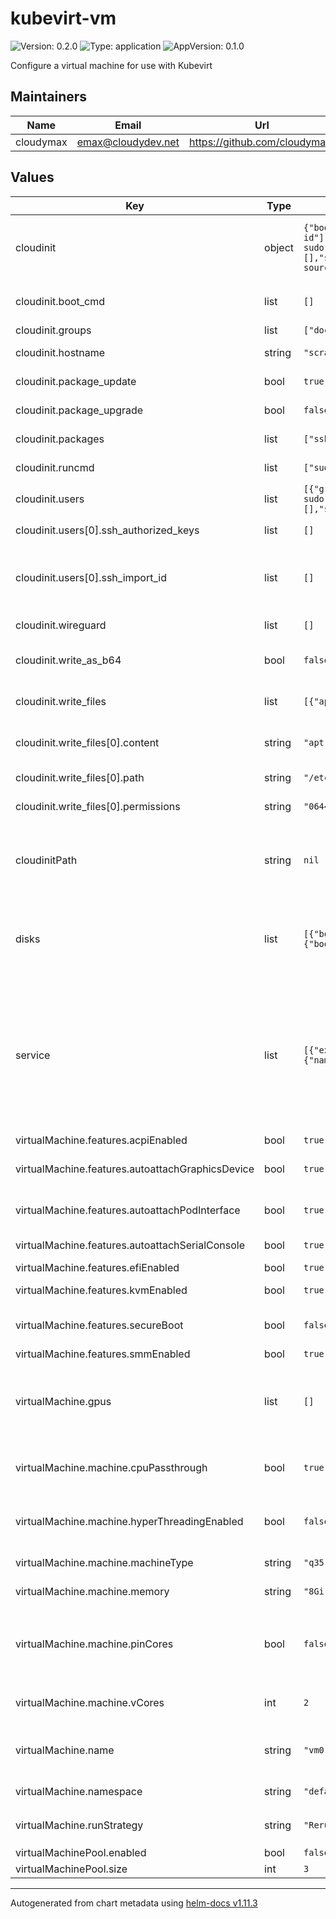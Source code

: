 # kubevirt-vm

![Version: 0.2.0](https://img.shields.io/badge/Version-0.2.0-informational?style=flat-square) ![Type: application](https://img.shields.io/badge/Type-application-informational?style=flat-square) ![AppVersion: 0.1.0](https://img.shields.io/badge/AppVersion-0.1.0-informational?style=flat-square)

Configure a virtual machine for use with Kubevirt

## Maintainers

| Name | Email | Url |
| ---- | ------ | --- |
| cloudymax | <emax@cloudydev.net> | <https://github.com/cloudymax/> |

## Values

| Key | Type | Default | Description |
|-----|------|---------|-------------|
| cloudinit | object | `{"boot_cmd":[],"ca_certs":[],"disable_root":false,"groups":["docker","kvm"],"hostname":"scrapmetal","network":{"config":"disabled"},"package_update":true,"package_upgrade":false,"packages":["ssh-import-id"],"runcmd":["sudo -u friend -i ssh-import-id-gh cloudymax"],"users":[{"groups":"users, admin, sudo","lock_passwd":false,"name":"friend","passwd":"$6$rounds=4096$saltsaltlettuce$Lp/FV.2oOgew7GbM6Nr8KMGMBn7iFM0x9ZwLqtx9Y4QJmKvfcnS.2zx4MKmymCPQGpHS7gqYOiqWjvdCIV2uN.","shell":"/bin/bash","ssh_authorized_keys":[],"ssh_import_id":[],"sudo":"ALL=(ALL) NOPASSWD:ALL"}],"wireguard":[],"write_as_b64":false,"write_files":[{"apt-sources-list":null,"content":"apt-sources.list","path":"/etc/apt/sources.list","permissions":"0644"}]}` | Values used to generate a cloud-init user-data file Not all modules yet supported |
| cloudinit.boot_cmd | list | `[]` | Commands to run early in boot process |
| cloudinit.groups | list | `["docker","kvm"]` | Create Groups |
| cloudinit.hostname | string | `"scrapmetal"` | Set hostname of VM |
| cloudinit.package_update | bool | `true` | Update apt package cache |
| cloudinit.package_upgrade | bool | `false` | Perform apt package upgrade |
| cloudinit.packages | list | `["ssh-import-id"]` | apt packages to install |
| cloudinit.runcmd | list | `["sudo -u friend -i ssh-import-id-gh cloudymax"]` | commands to run in final step |
| cloudinit.users | list | `[{"groups":"users, admin, sudo","lock_passwd":false,"name":"friend","passwd":"$6$rounds=4096$saltsaltlettuce$Lp/FV.2oOgew7GbM6Nr8KMGMBn7iFM0x9ZwLqtx9Y4QJmKvfcnS.2zx4MKmymCPQGpHS7gqYOiqWjvdCIV2uN.","shell":"/bin/bash","ssh_authorized_keys":[],"ssh_import_id":[],"sudo":"ALL=(ALL) NOPASSWD:ALL"}]` | Create users |
| cloudinit.users[0].ssh_authorized_keys | list | `[]` | manually add a ssh public-key |
| cloudinit.users[0].ssh_import_id | list | `[]` | import ssh public-keys from github or lanchpad (doesnt work on Debian12) |
| cloudinit.wireguard | list | `[]` | provide a wireguard config |
| cloudinit.write_as_b64 | bool | `false` | base64 encode content of written files |
| cloudinit.write_files | list | `[{"apt-sources-list":null,"content":"apt-sources.list","path":"/etc/apt/sources.list","permissions":"0644"}]` | list of files to embed in the user-data |
| cloudinit.write_files[0].content | string | `"apt-sources.list"` | path to the source file for helm to read |
| cloudinit.write_files[0].path | string | `"/etc/apt/sources.list"` | Destination to write file on boot |
| cloudinit.write_files[0].permissions | string | `"0644"` | Permissions to assign the file |
| cloudinitPath | string | `nil` | Provide a path to an existing cloud-init file will be genrated from values below if no file specified |
| disks | list | `[{"bootorder":1,"bus":"sata","name":"cloudinitvolume","pv-enable":false,"readonly":true,"type":"cdrom"},{"bootorder":2,"bus":"virtio","ephemeral":true,"name":"harddrive","pvc":"debian12","readonly":false,"type":"disk"}]` | List of disks to create for the VM, Will be used to create Datavolumes or PVCs. |
| service | list | `[{"externalTrafficPolicy":"Cluster","name":"vm0-service","ports":[{"name":"ssh","nodePort":30001,"port":22,"protocol":"TCP","targetPort":22},{"name":"vnc","nodePort":30005,"port":5900,"protocol":"TCP","targetPort":5900}],"type":"NodePort"}]` | Service objects are used to expose the VM to the outside world. Just like int he cloud each VM starts off isolated and will need to be exposed via a LoadBalancer, NodePort, or ClusterIp service. |
| virtualMachine.features.acpiEnabled | bool | `true` |  |
| virtualMachine.features.autoattachGraphicsDevice | bool | `true` | Attach a basic graphics device for VNC access |
| virtualMachine.features.autoattachPodInterface | bool | `true` | Make pod network interface the default for the VM |
| virtualMachine.features.autoattachSerialConsole | bool | `true` | Attach a serial console device  |
| virtualMachine.features.efiEnabled | bool | `true` | Enable EFI bios |
| virtualMachine.features.kvmEnabled | bool | `true` | Enable KVM acceleration |
| virtualMachine.features.secureBoot | bool | `false` | Enable Secure boot (Requires EFI) |
| virtualMachine.features.smmEnabled | bool | `true` |  |
| virtualMachine.gpus | list | `[]` | GPUs to pass to guest, requires that the GPUs are pre-configured in the  kubevirt custom resource. |
| virtualMachine.machine.cpuPassthrough | bool | `true` | Pass all CPU features and capabilities to Guest |
| virtualMachine.machine.hyperThreadingEnabled | bool | `false` | Enable the use of Hyperthreading on Intel CPUs. Disable on AMD CPUs. |
| virtualMachine.machine.machineType | string | `"q35"` | QEMU virtual-machine type |
| virtualMachine.machine.memory | string | `"8Gi"` | Amount of RAM to pass to the Guest |
| virtualMachine.machine.pinCores | bool | `false` | Pin QEMU process to specific physical cores Requires `--cpu-manager-policy` enabled in kubelet |
| virtualMachine.machine.vCores | int | `2` | Number of Virtual cores to pass to the Guest  |
| virtualMachine.name | string | `"vm0"` | name of the virtualMachine or virtualMachinePool object |
| virtualMachine.namespace | string | `"default"` | namespace to deploy |
| virtualMachine.runStrategy | string | `"RerunOnFailure"` | One of 'Always' `RerunOnFailure` `Manual` `Halted` |
| virtualMachinePool.enabled | bool | `false` |  |
| virtualMachinePool.size | int | `3` |  |

----------------------------------------------
Autogenerated from chart metadata using [helm-docs v1.11.3](https://github.com/norwoodj/helm-docs/releases/v1.11.3)
